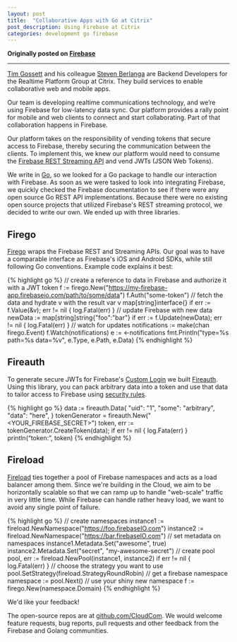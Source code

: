 ```yaml
---
layout: post
title:  "Collaborative Apps with Go at Citrix"
post_description: Using Firebase at Citrix
categories: development go firebase
---
```


**Originally posted on [Firebase](https://www.firebase.com/blog/2015-03-17-collaborative-go-apps-at-citrix.html)**

---

[Tim Gossett](https://github.com/MrGossett) and his colleague
[Steven Berlanga](https://github.com/zabawaba99) are Backend
Developers for the Realtime Platform Group at Citrix.
They build services to enable collaborative web and mobile apps.

Our team is developing realtime communications technology, and we’re
using Firebase for low-latency data sync. Our platform provides a rally
point for mobile and web clients to connect and start collaborating.
Part of that collaboration happens in Firebase.

Our platform takes on the responsibility of vending tokens that secure
access to Firebase, thereby securing the communication between the clients.
To implement this, we knew our platform would need to consume the [Firebase
REST Streaming API](https://www.firebase.com/docs/rest/api/#section-streaming) and vend JWTs (JSON Web Tokens).

We write in [Go](https://golang.org/), so we looked for a Go package to handle our interaction
with Firebase. As soon as we were tasked to look into integrating Firebase,
we quickly checked the Firebase documentation to see if there were any
open source Go REST API implementations. Because there were no existing open
source projects that utilized Firebase's REST streaming protocol, we decided
to write our own. We ended up with three libraries.

## Firego

[Firego](https://github.com/CloudCom/firego) wraps the Firebase REST and Streaming APIs. Our goal was to have
a comparable interface as Firebase's iOS and Android SDKs, while still
following Go conventions. Example code explains it best:

{% highlight go %}
// create a reference to data in Firebase and authorize it with a JWT token
f := firego.New("https://my-firebase-app.firebaseio.com/path/to/some/data")
f.Auth("some-token")
// fetch the data and hydrate v with the result
var v map[string]interface{}
if err := f.Value(&v); err != nil {
  log.Fatal(err)
}
// update Firebase with new data
newData := map[string]string{"foo":"bar"}
if err := f.Update(newData); err != nil {
  log.Fatal(err)
}
// watch for updates
notifications := make(chan firego.Event)
f.Watch(notifications)
e := <-notifications
fmt.Println("type=%s path=%s data=%v", e.Type, e.Path, e.Data)
{% endhighlight %}

## Fireauth

To generate secure JWTs for Firebase's [Custom Login](https://www.firebase.com/docs/web/guide/login/custom.html)
we built [Fireauth](https://github.com/CloudCom/fireauth). Using this library, you can pack arbitrary
data into a token and use that data to tailor access to Firebase using [security rules](https://www.firebase.com/docs/security/guide/securing-data.html).

{% highlight go %}
data := fireauth.Data{
    "uid":  "1",
    "some": "arbitrary",
    "data": "here",
}
tokenGenerator = fireauth.New("<YOUR_FIREBASE_SECRET>")
token, err := tokenGenerator.CreateToken(data);
if err != nil {
    log.Fata(err)
}
println(“token:”, token)
{% endhighlight %}

## Fireload

[Fireload](https://github.com/CloudCom/fireload) ties together a pool of Firebase namespaces and acts as a load
balancer among them. Since we're building in the Cloud, we aim to be horizontally
scalable so that we can ramp up to handle "web-scale" traffic in very little time.
While Firebase can handle rather heavy load, we want to avoid any single point of failure.

{% highlight go %}
// create namespaces
instance1 := fireload.NewNamespace("https://foo.firebaseIO.com")
instance2 := fireload.NewNamespace("https://bar.firebaseIO.com")
// set metadata on namespaces
instance1.Metadata.Set("awesome", true)
instance2.Metadata.Set("secret", "my-awesome-secret")
// create pool
pool, err := fireload.NewPool(instance1, instance2)
if err != nil {
    log.Fatal(err)
}
// choose the strategy you want to use
pool.SetStrategy(fireload.StrategyRoundRobin)
// get a firebase namespace
namespace := pool.Next()
// use your shiny new namespace
f := firego.New(namespace.Domain)
{% endhighlight %}

We'd like your feedback!

The open-source repos are at [github.com/CloudCom](https://github.com/CloudCom).
We would welcome feature requests, bug reports, pull requests and other
feedback from the Firebase and Golang communities.
